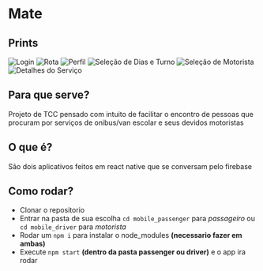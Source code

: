 # Mate

## Prints
![Login](https://user-images.githubusercontent.com/39389740/98179764-4985a380-1ede-11eb-8d47-93f34a0ca5b8.png)
![Rota](https://user-images.githubusercontent.com/39389740/98179953-b39e4880-1ede-11eb-8235-6ddf28f92057.png)
![Perfil](https://user-images.githubusercontent.com/39389740/98180069-f95b1100-1ede-11eb-98ed-2837ff82ad01.png)
![Seleção de Dias e Turno](https://user-images.githubusercontent.com/39389740/98179949-b26d1b80-1ede-11eb-8667-6e642d81b913.png)
![Seleção de Motorista](https://user-images.githubusercontent.com/39389740/98179948-b26d1b80-1ede-11eb-989c-a33e6823fee9.png)
![Detalhes do Serviço](https://user-images.githubusercontent.com/39389740/98179946-b13bee80-1ede-11eb-9ec9-20e235207b28.png)

## Para que serve?
Projeto de TCC pensado com intuito de facilitar o encontro de pessoas que procuram por serviços de onibus/van escolar e seus devidos motoristas

## O que é?
São dois aplicativos feitos em react native que se conversam pelo firebase

## Como rodar?
- Clonar o repositorio
- Entrar na pasta de sua escolha `cd mobile_passenger` para *passageiro* ou `cd mobile_driver` para *motorista*
- Rodar um `npm i` para instalar o node_modules **(necessario fazer em ambas)**
- Execute `npm start` **(dentro da pasta passenger ou driver)** e o app ira rodar



